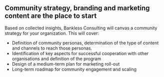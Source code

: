 <!-- # **Bankless Consulting** -->

## Community strategy, branding and marketing content are the place to start

Based on collected insights, Bankless Consulting will canvas a community strategy for your organization. This will cover:

- Definition of community personas, determination of the type of content and channels to reach those personas.
- Identification of key aspects for successful cooperation with other organisations and definition of the program
- Design of a medium-term plan for marketing roll-out
- Long-term roadmap for community engagement and scaling